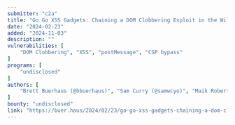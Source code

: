 ```yaml
---
submitter: "c2a"
title: "Go Go XSS Gadgets: Chaining a DOM Clobbering Exploit in the Wild"
date: "2024-02-23"
added: "2024-11-03"
description: ""
vulnerabilities: [
    "DOM Clobbering", "XSS", "postMessage", "CSP bypass"
]
programs: [
    "undisclosed"
]
authors: [
    "Brett Buerhaus (@bbuerhaus)", "Sam Curry (@samwcyo)", "Maik Robert (@xEHLE_)"
]
bounty: "undisclosed"
link: "https://buer.haus/2024/02/23/go-go-xss-gadgets-chaining-a-dom-clobbering-exploit-in-the-wild/"
---
```




